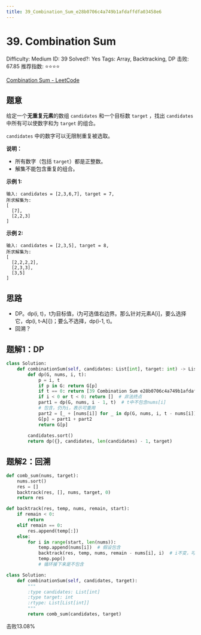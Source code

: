 ```yaml
---
title: 39_Combination_Sum_e28b0706c4a749b1afdaffdfa03458e6
---
```


# 39. Combination Sum

Difficulty: Medium
ID: 39
Solved?: Yes
Tags: Array, Backtracking, DP
击败: 67.85
推荐指数: ⭐⭐⭐⭐

[Combination Sum - LeetCode](https://leetcode.com/problems/combination-sum/)

## 题意

给定一个**无重复元素**的数组 `candidates` 和一个目标数 `target` ，找出 `candidates` 中所有可以使数字和为 `target` 的组合。

`candidates` 中的数字可以无限制重复被选取。

**说明：**

- 所有数字（包括 `target`）都是正整数。
- 解集不能包含重复的组合。

**示例 1:**

```
输入: candidates = [2,3,6,7], target = 7,
所求解集为:
[
  [7],
  [2,2,3]
]
```

**示例 2:**

```
输入: candidates = [2,3,5], target = 8,
所求解集为:
[
  [2,2,2,2],
  [2,3,3],
  [3,5]
]
```

## 思路

- DP。dp(i, t)，t为目标值，i为可选值右边界。那么针对元素A[i]，要么选择它，dp(i, t-A[i])；要么不选择，dp(i-1, t)。
- 回溯？

## 题解1：DP

```python
class Solution:
    def combinationSum(self, candidates: List[int], target: int) -> List[List[int]]:
        def dp(G, nums, i, t):
            p = i, t
            if p in G: return G[p]
            if t == 0: return [39 Combination Sum e28b0706c4a749b1afdaffdfa03458e6](.md)  # 合法终点，包含1个元素，空
            if i < 0 or t < 0: return []  # 非法终点
            part1 = dp(G, nums, i - 1, t)  # t中不包含nums[i]
            # 包含，仍为i，表示可重用
            part2 = [_ + [nums[i]] for _ in dp(G, nums, i, t - nums[i])]
            G[p] = part1 + part2
            return G[p]
            
        candidates.sort()
        return dp({}, candidates, len(candidates) - 1, target)
```

## 题解2：回溯

```python
def comb_sum(nums, target):
    nums.sort()
    res = []
    backtrack(res, [], nums, target, 0)
    return res

def backtrack(res, temp, nums, remain, start):
    if remain < 0:
        return
    elif remain == 0:
        res.append(temp[:])
    else:
        for i in range(start, len(nums)):
            temp.append(nums[i])  # 假设包含
            backtrack(res, temp, nums, remain - nums[i], i)  # i不变，可重用
            temp.pop()
            # 循环接下来是不包含

class Solution:
    def combinationSum(self, candidates, target):
        """
        :type candidates: List[int]
        :type target: int
        :rtype: List[List[int]]
        """
        return comb_sum(candidates, target)
```

击败13.08%